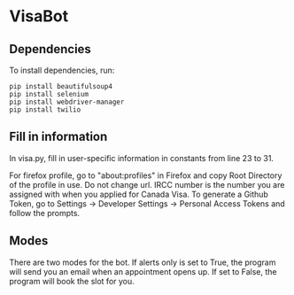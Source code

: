 # VisaBot
## Dependencies
To install dependencies, run:
```
pip install beautifulsoup4
pip install selenium
pip install webdriver-manager
pip install twilio
```
## Fill in information
In visa.py, fill in user-specific information in constants from line 23 to 31.

For firefox profile, go to "about:profiles" in Firefox and copy Root Directory of the profile in use.
Do not change url.
IRCC number is the number you are assigned with when you applied for Canada Visa.
To generate a Github Token, go to Settings -> Developer Settings -> Personal Access Tokens and follow the prompts.

## Modes
There are two modes for the bot. If alerts only is set to True, the program will send you an email when an appointment opens up. If set to False, the program will book the slot for you.
